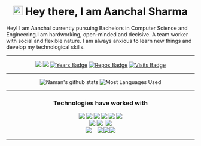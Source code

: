 <h1 align="center">
    <img src="https://media.giphy.com/media/hvRJCLFzcasrR4ia7z/giphy.gif" width="25px"> Hey there, I am Aanchal Sharma 
</h1>

Hey! I am Aanchal currently pursuing Bachelors in Computer Science and Engineering.I am hardworking, open-minded and decisive.
A team worker with social and flexible nature. I am always anxious to learn new things and develop my technological skills.
<hr>

<div align="center">

[<img src="https://img.shields.io/badge/linkedin-%230077B5.svg?&style=for-the-badge&logo=linkedin&logoColor=white" />](https://www.linkedin.com/in/aanchal-sharma-9785291b2/) [<img src="https://img.shields.io/badge/-Mail-c14438?style=for-the-badge&logo=Gmail&logoColor=white"/>](mailto:sharma206aa@gmail.com) [![Years Badge](https://badges.pufler.dev/years/Aanchal2320?style=for-the-badge)](https://github.com/Aanchal2320) [![Repos Badge](https://badges.pufler.dev/repos/Aanchal2320?style=for-the-badge)](https://github.com/Aanchal2320) 
    [![Visits Badge](https://badges.pufler.dev/visits/Aanchal2320/Aanchal2320?style=for-the-badge)](https://github.com/Aanchal2320)

<hr>

![Naman's github stats](https://github-readme-stats.vercel.app/api?username=Aanchal2320&theme=dracula&count_private=true&show_icons=true&include_all_commits=true)
![Most Languages Used](https://github-readme-stats.vercel.app/api/top-langs/?username=Aanchal2320&theme=dracula&layout=compact)

 <hr>

<h3 align="center">Technologies have worked with</h3>
<p align="center">
<img src="https://img.icons8.com/color/65/000000/c-programming.png"/> <img src="https://img.icons8.com/color/65/000000/c-plus-plus-logo.png"/> <img src="https://img.icons8.com/color/65/000000/java-coffee-cup-logo.png"/> <img src="https://img.icons8.com/color/65/000000/python.png"/> <img src="https://img.icons8.com/color/65/000000/javascript.png"/> <img src="https://img.icons8.com/ios-filled/65/000000/console.png"/>
<br>
<img src="https://img.icons8.com/color/65/000000/html-5.png"/> <img src="https://img.icons8.com/color/65/000000/css3.png"/>  &nbsp;<img src="https://img.icons8.com/ultraviolet/55/000000/react.png"/> 
<br/>
<img src="https://img.icons8.com/color/80/000000/nodejs.png"/>&nbsp;&nbsp;&nbsp; <img src="https://img.icons8.com/ios/80/000000/mysql-logo.png"/><img src="https://img.icons8.com/color/65/000000/git.png"/><img src="https://img.icons8.com/windows/65/000000/github.png"/>
<br>

</p>
<hr>
